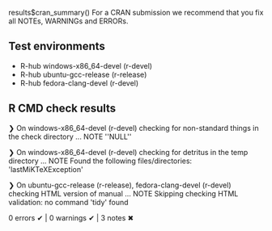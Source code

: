 results$cran_summary()
For a CRAN submission we recommend that you fix all NOTEs, WARNINGs and ERRORs.
## Test environments
- R-hub windows-x86_64-devel (r-devel)
- R-hub ubuntu-gcc-release (r-release)
- R-hub fedora-clang-devel (r-devel)

## R CMD check results
❯ On windows-x86_64-devel (r-devel)
  checking for non-standard things in the check directory ... NOTE
    ''NULL''

❯ On windows-x86_64-devel (r-devel)
  checking for detritus in the temp directory ... NOTE
  Found the following files/directories:
    'lastMiKTeXException'

❯ On ubuntu-gcc-release (r-release), fedora-clang-devel (r-devel)
  checking HTML version of manual ... NOTE
  Skipping checking HTML validation: no command 'tidy' found

0 errors ✔ | 0 warnings ✔ | 3 notes ✖
